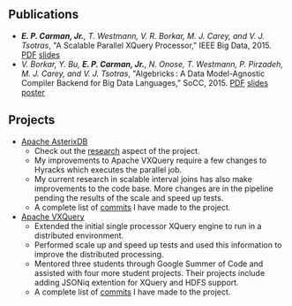 ## Publications

- _**E. P. Carman, Jr.**, T. Westmann, V. R. Borkar, M. J. Carey, and V. J. Tsotras_, "A Scalable Parallel XQuery Processor," IEEE Big Data, 2015. [PDF](http://ieeexplore.ieee.org/xpls/abs_all.jsp?arnumber=7363753&tag=1) [slides](https://docs.google.com/presentation/d/15SsEcewp7iufQrdGVjwiF-E9Dt6y_A15AhMEXfxjxHg/edit?usp=sharing)
- _V. Borkar, Y. Bu, **E. P. Carman, Jr.**, N. Onose, T. Westmann, P. Pirzadeh, M. J. Carey, and V. J. Tsotras_, "Algebricks : A Data Model-Agnostic Compiler Backend for Big Data Languages," SoCC, 2015. [PDF](http://sigmod.github.io/papers/socc15-final153.pdf) [slides](https://docs.google.com/presentation/d/1IuH463wayKnsJ6olRtU2Fg_e_aJ-46x7ZOCR4BDlguI/edit?usp=sharing) [poster](https://docs.google.com/presentation/d/1-Ot_UodSL0Gk5svPVIQsD3wi6Gv_O9O8hOFeot8Who8/edit?usp=sharing)

## Projects

- [Apache AsterixDB](https://asterixdb.apache.org/) 
  - Check out the [research](http://asterixdb.ics.uci.edu/) aspect of the project.
  - My improvements to Apache VXQuery require a few changes to Hyracks which executes the parallel job.
  - My current research in scalable interval joins has also make improvements to the code base. More changes are in the pipeline pending the results of the scale and speed up tests.
  - A complete list of [commits](https://github.com/apache/asterixdb/commits?author=prestoncarman) I have made to the project.
- [Apache VXQuery](https://vxquery.apache.org/)
  - Extended the initial single processor XQuery engine to run in a distributed environment.
  - Performed scale up and speed up tests and used this information to improve the distributed processing.
  - Mentored three students through Google Summer of Code and assisted with four more student projects. Their projects include adding JSONiq extention for XQuery and HDFS support.
  - A complete list of [commits](https://github.com/apache/vxquery/commits?author=prestoncarman) I have made to the project.
